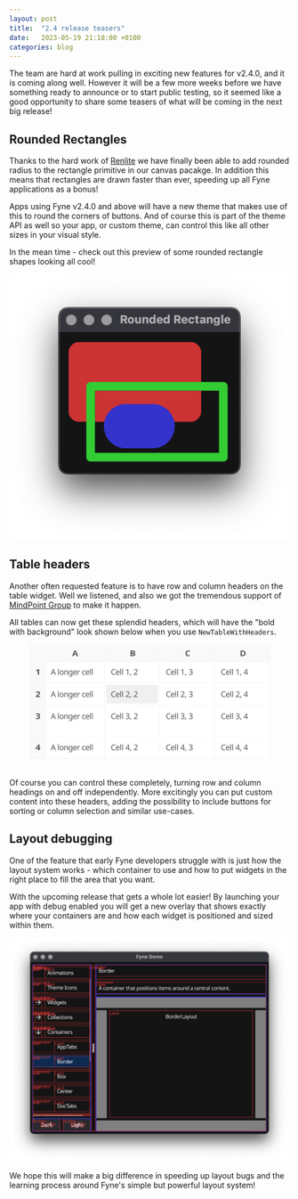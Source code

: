 ```yaml
---
layout: post
title:  "2.4 release teasers"
date:   2023-05-19 21:18:00 +0100
categories: blog
---
```



The team are hard at work pulling in exciting new features for v2.4.0, and it is coming along well.
However it will be a few more weeks before we have something ready to announce or to start public testing, so it seemed like a good opportunity to share some teasers of what will be coming in the next big release!

## Rounded Rectangles

Thanks to the hard work of [Renlite](https://github.com/renlite) we have finally been
able to add rounded radius to the rectangle primitive in our canvas pacakge.
In addition this means that rectangles are drawn faster than ever, speeding up all Fyne applications as a bonus!

Apps using Fyne v2.4.0 and above will have a new theme that makes use of this to round
the corners of buttons. And of course this is part of the theme API as well so your app,
or custom theme, can control this like all other sizes in your visual style.

In the mean time - check out this preview of some rounded rectangle shapes looking all cool!

<div style="width: 100%; text-align: center">
  <img alt="Rounded rectangles" src="/blog/img/rounded-rect.png" width="634" />
</div>

## Table headers

Another often requested feature is to have row and column headers on the table widget.
Well we listened, and also we got the tremendous support of [MindPoint Group](https://mindpointgroup.com) to make it happen.

All tables can now get these splendid headers, which will have the "bold with background" look shown below when you use `NewTableWithHeaders`.

<div style="width: 100%; text-align: center">
  <img alt="Table headers" src="/blog/img/table-headers.png" width="433" />
</div>
<br />

Of course you can control these completely, turning row and column headings on and off
independently. More excitingly you can put custom content into these headers, adding the
possibility to include buttons for sorting or column selection and similar use-cases.

## Layout debugging

One of the feature that early Fyne developers struggle with is just how the layout
system works - which container to use and how to put widgets in the right place to fill 
the area that you want.

With the upcoming release that gets a whole lot easier! By launching your app with
debug enabled you will get a new overlay that shows exactly where your containers are
and how each widget is positioned and sized within them.

<div style="width: 100%; text-align: center">
  <img alt="Layout debugging visual" src="/blog/img/layout-debug.png" width="702" />
</div>

We hope this will make a big difference in speeding up layout bugs and the learning
process around Fyne's simple but powerful layout system!
